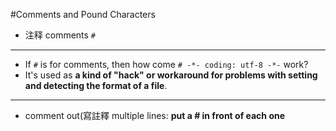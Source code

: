 #Comments and Pound Characters
* 注释 comments `#`

***
* If `#` is for comments, then how come `# -*- coding: utf-8 -*-` work?
* It's used as **a kind of "hack" or workaround for problems with setting and detecting the format of a file**.


***
* comment out(寫註釋 multiple lines:
**put a # in front of each one**
